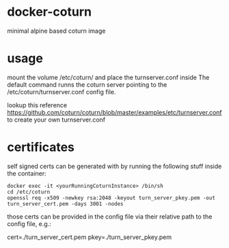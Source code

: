 # docker-coturn
minimal alpine based coturn image

# usage
mount the volume /etc/coturn/ and place the turnserver.conf inside
The default command runns the coturn server pointing to the /etc/coturn/turnserver.conf config file.

lookup this reference https://github.com/coturn/coturn/blob/master/examples/etc/turnserver.conf to create your own turnserver.conf

# certificates
self signed certs can be generated with by running the following stuff inside the container:

    docker exec -it <yourRunningCoturnInstance> /bin/sh
    cd /etc/coturn
    openssl req -x509 -newkey rsa:2048 -keyout turn_server_pkey.pem -out turn_server_cert.pem -days 3001 -nodes

those certs can be provided in the config file via their relative path to the config file, e.g.:

cert=./turn_server_cert.pem
pkey=./turn_server_pkey.pem

